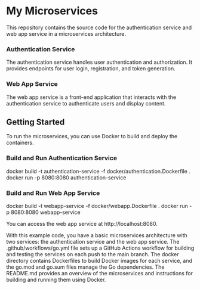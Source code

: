 # My Microservices

This repository contains the source code for the authentication service and web app service in a microservices architecture.

### Authentication Service

The authentication service handles user authentication and authorization. It provides endpoints for user login, registration, and token generation.

### Web App Service

The web app service is a front-end application that interacts with the authentication service to authenticate users and display content.

## Getting Started

To run the microservices, you can use Docker to build and deploy the containers.

### Build and Run Authentication Service

docker build -t authentication-service -f docker/authentication.Dockerfile .
docker run -p 8080:8080 authentication-service

### Build and Run Web App Service
docker build -t webapp-service -f docker/webapp.Dockerfile .
docker run -p 8080:8080 webapp-service

You can access the web app service at http://localhost:8080.

With this example code, you have a basic microservices architecture with two services: the authentication service and the web app service. The .github/workflows/go.yml file sets up a GitHub Actions workflow for building and testing the services on each push to the main branch. The docker directory contains Dockerfiles to build Docker images for each service, and the go.mod and go.sum files manage the Go dependencies. The README.md provides an overview of the microservices and instructions for building and running them using Docker.
